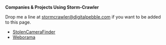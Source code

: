 **Companies & Projects Using Storm-Crawler**

Drop me a line at stormcrawler@digitalpebble.com if you want to be added to this page.

* [StolenCameraFinder](http://www.stolencamerafinder.com/)
* [Weborama](http://www.weborama.com/)